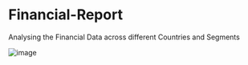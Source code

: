 # Financial-Report
Analysing the Financial Data across different Countries and Segments

![image](https://github.com/sapnakhandelwal/Financial-Report/assets/147053399/e96c57c9-745c-4cbf-8e79-a3848e8b9ed4)

